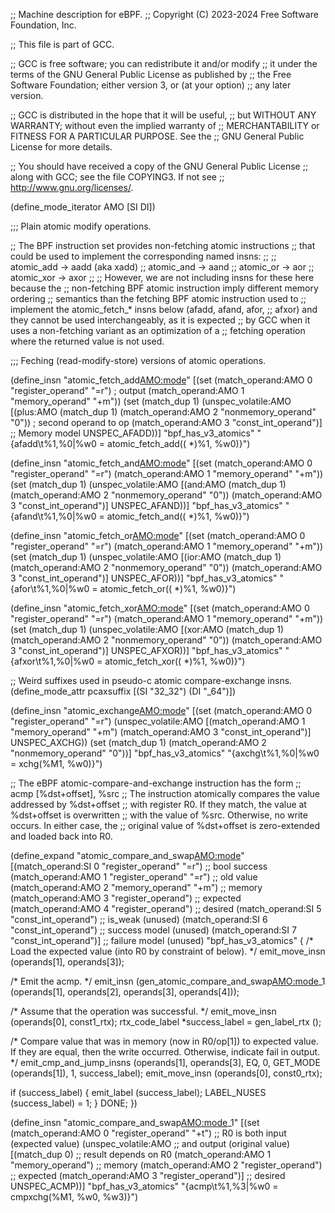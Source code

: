 ;; Machine description for eBPF.
;; Copyright (C) 2023-2024 Free Software Foundation, Inc.

;; This file is part of GCC.

;; GCC is free software; you can redistribute it and/or modify
;; it under the terms of the GNU General Public License as published by
;; the Free Software Foundation; either version 3, or (at your option)
;; any later version.

;; GCC is distributed in the hope that it will be useful,
;; but WITHOUT ANY WARRANTY; without even the implied warranty of
;; MERCHANTABILITY or FITNESS FOR A PARTICULAR PURPOSE.  See the
;; GNU General Public License for more details.

;; You should have received a copy of the GNU General Public License
;; along with GCC; see the file COPYING3.  If not see
;; <http://www.gnu.org/licenses/>.


(define_mode_iterator AMO [SI DI])

;;; Plain atomic modify operations.

;; The BPF instruction set provides non-fetching atomic instructions
;; that could be used to implement the corresponding named insns:
;;
;;  atomic_add -> aadd (aka xadd)
;;  atomic_and -> aand 
;;  atomic_or  -> aor
;;  atomic_xor -> axor
;;
;; However, we are not including insns for these here because the
;; non-fetching BPF atomic instruction imply different memory ordering
;; semantics than the fetching BPF atomic instruction used to
;; implement the atomic_fetch_* insns below (afadd, afand, afor,
;; afxor) and they cannot be used interchangeably, as it is expected
;; by GCC when it uses a non-fetching variant as an optimization of a
;; fetching operation where the returned value is not used.

;;; Feching (read-modify-store) versions of atomic operations.

(define_insn "atomic_fetch_add<AMO:mode>"
  [(set (match_operand:AMO 0 "register_operand" "=r") ; output
        (match_operand:AMO 1 "memory_operand" "+m"))
   (set (match_dup 1)
        (unspec_volatile:AMO
         [(plus:AMO (match_dup 1)
                    (match_operand:AMO 2 "nonmemory_operand" "0")) ; second operand to op
          (match_operand:AMO 3 "const_int_operand")] ;; Memory model
        UNSPEC_AFADD))]
  "bpf_has_v3_atomics"
  "{afadd<msuffix>\t%1,%0|%w0 = atomic_fetch_add((<smop> *)%1, %w0)}")

(define_insn "atomic_fetch_and<AMO:mode>"
  [(set (match_operand:AMO 0 "register_operand" "=r")
        (match_operand:AMO 1 "memory_operand" "+m"))
   (set (match_dup 1)
        (unspec_volatile:AMO
         [(and:AMO (match_dup 1)
                    (match_operand:AMO 2 "nonmemory_operand" "0"))
          (match_operand:AMO 3 "const_int_operand")]
         UNSPEC_AFAND))]
  "bpf_has_v3_atomics"
  "{afand<msuffix>\t%1,%0|%w0 = atomic_fetch_and((<smop> *)%1, %w0)}")

(define_insn "atomic_fetch_or<AMO:mode>"
  [(set (match_operand:AMO 0 "register_operand" "=r")
        (match_operand:AMO 1 "memory_operand" "+m"))
   (set (match_dup 1)
        (unspec_volatile:AMO
         [(ior:AMO (match_dup 1)
                   (match_operand:AMO 2 "nonmemory_operand" "0"))
          (match_operand:AMO 3 "const_int_operand")]
         UNSPEC_AFOR))]
  "bpf_has_v3_atomics"
  "{afor<msuffix>\t%1,%0|%w0 = atomic_fetch_or((<smop> *)%1, %w0)}")

(define_insn "atomic_fetch_xor<AMO:mode>"
  [(set (match_operand:AMO 0 "register_operand" "=r")
        (match_operand:AMO 1 "memory_operand" "+m"))
   (set (match_dup 1)
        (unspec_volatile:AMO
         [(xor:AMO (match_dup 1)
                   (match_operand:AMO 2 "nonmemory_operand" "0"))
          (match_operand:AMO 3 "const_int_operand")]
         UNSPEC_AFXOR))]
  "bpf_has_v3_atomics"
  "{afxor<msuffix>\t%1,%0|%w0 = atomic_fetch_xor((<smop> *)%1, %w0)}")

;; Weird suffixes used in pseudo-c atomic compare-exchange insns.
(define_mode_attr pcaxsuffix [(SI "32_32") (DI "_64")])

(define_insn "atomic_exchange<AMO:mode>"
  [(set (match_operand:AMO 0 "register_operand" "=r")
        (unspec_volatile:AMO
         [(match_operand:AMO 1 "memory_operand" "+m")
          (match_operand:AMO 3 "const_int_operand")]
         UNSPEC_AXCHG))
   (set (match_dup 1)
        (match_operand:AMO 2 "nonmemory_operand" "0"))]
  "bpf_has_v3_atomics"
  "{axchg<msuffix>\t%1,%0|%w0 = xchg<pcaxsuffix>(%M1, %w0)}")

;; The eBPF atomic-compare-and-exchange instruction has the form
;;   acmp [%dst+offset], %src
;; The instruction atomically compares the value addressed by %dst+offset
;; with register R0.  If they match, the value at %dst+offset is overwritten
;; with the value of %src.  Otherwise, no write occurs.  In either case, the
;; original value of %dst+offset is zero-extended and loaded back into R0.

(define_expand "atomic_compare_and_swap<AMO:mode>"
  [(match_operand:SI 0 "register_operand" "=r")    ;; bool success
   (match_operand:AMO 1 "register_operand" "=r")   ;; old value
   (match_operand:AMO 2 "memory_operand" "+m")     ;; memory
   (match_operand:AMO 3 "register_operand")        ;; expected
   (match_operand:AMO 4 "register_operand")        ;; desired
   (match_operand:SI 5 "const_int_operand")        ;; is_weak (unused)
   (match_operand:SI 6 "const_int_operand")        ;; success model (unused)
   (match_operand:SI 7 "const_int_operand")]       ;; failure model (unused)
  "bpf_has_v3_atomics"
{
  /* Load the expected value (into R0 by constraint of below).  */
  emit_move_insn (operands[1], operands[3]);

  /* Emit the acmp.  */
  emit_insn (gen_atomic_compare_and_swap<AMO:mode>_1 (operands[1], operands[2], operands[3], operands[4]));

  /* Assume that the operation was successful.  */
  emit_move_insn (operands[0], const1_rtx);
  rtx_code_label *success_label = gen_label_rtx ();

  /* Compare value that was in memory (now in R0/op[1]) to expected value.
     If they are equal, then the write occurred. Otherwise, indicate fail in output.  */
  emit_cmp_and_jump_insns (operands[1], operands[3], EQ, 0,
                           GET_MODE (operands[1]), 1, success_label);
  emit_move_insn (operands[0], const0_rtx);

  if (success_label)
    {
       emit_label (success_label);
       LABEL_NUSES (success_label) = 1;
    }
  DONE;
})

(define_insn "atomic_compare_and_swap<AMO:mode>_1"
  [(set (match_operand:AMO 0 "register_operand" "+t") ;; R0 is both input (expected value)
        (unspec_volatile:AMO                          ;;       and output (original value)
         [(match_dup 0)                               ;; result depends on R0
          (match_operand:AMO 1 "memory_operand")      ;; memory
          (match_operand:AMO 2 "register_operand")    ;; expected
          (match_operand:AMO 3 "register_operand")]   ;; desired
         UNSPEC_ACMP))]
  "bpf_has_v3_atomics"
  "{acmp<msuffix>\t%1,%3|%w0 = cmpxchg<pcaxsuffix>(%M1, %w0, %w3)}")
